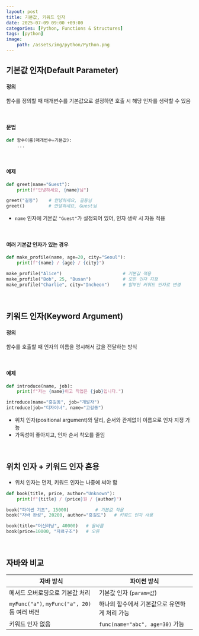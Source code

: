 ```yaml
---
layout: post
title: 기본값, 키워드 인자
date: 2025-07-09 09:00 +09:00
categories: [Python, Functions & Structures]
tags: [python]
image:
    path: /assets/img/python/Python.png
---
```


## 기본값 인자(Default Parameter)

#### 정의

함수를 정의할 때 매개변수를 기본값으로 설정하면 호출 시 해당 인자를 생략할 수 있음

<br>

#### 문법

```python
def 함수이름(매개변수=기본값):
    ...

```

<br>

#### 예제

```python
def greet(name="Guest"):
    print(f"안녕하세요, {name}님")

greet("길동")    # 안녕하세요, 길동님
greet()         # 안녕하세요, Guest님
```

- `name` 인자에 기본값 `"Guest"`가 설정되어 있어, 인자 생략 시 자동 적용 

<br>

#### 여러 기본값 인자가 있는 경우

```python
def make_profile(name, age=20, city="Seoul"):
    print(f"{name} / {age} / {city}")

make_profile("Alice")                       # 기본값 적용
make_profile("Bob", 25, "Busan")            # 모든 인자 지정
make_profile("Charlie", city="Incheon")     # 일부만 키워드 인자로 변경
```

<br>

## 키워드 인자(Keyword Argument)

#### 정의

함수를 호출할 때 인자의 이름을 명시해서 값을 전달하는 방식

<br>

#### 예제

```python
def introduce(name, job):
    print(f"저는 {name}이고 직업은 {job}입니다.")

introduce(name="홍길동", job="개발자")
introduce(job="디자이너", name="고길동")
```

- 위치 인자(positional argument)와 달리, 순서와 관계없이 이름으로 인자 지정 가능
- 가독성이 좋아지고, 인자 순서 착오를 줄임

<br>

## 위치 인자 + 키워드 인자 혼용

- 위치 인자는 먼저, 키워드 인자는 나중에 써야 함

```python
def book(title, price, author="Unknown"):
    print(f"{title} / {price}원 / {author}")

book("파이썬 기초", 15000)          # 기본값 적용
book("자바 완성", 20200, author="홍길도")   # 키워드 인자 사용
```

```python
book(title="머신러닝", 40000)   # 올바름
book(price=10000, "자료구조")   # 오류
```

<br>

## 자바와 비교


| 자바 방식                                    | 파이썬 방식                        |
| ---------------------------------------- | ----------------------------- |
| 메서드 오버로딩으로 기본값 처리                        | 기본값 인자 (`param=값`)            |
| `myFunc("a")`, `myFunc("a", 20)` 등 여러 버전 | 하나의 함수에서 기본값으로 유연하게 처리 가능     |
| 키워드 인자 없음                                | `func(name="abc", age=30)` 가능 |
